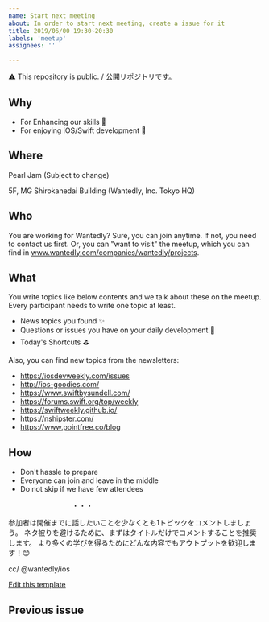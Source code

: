 ```yaml
---
name: Start next meeting
about: In order to start next meeting, create a issue for it
title: 2019/06/00 19:30~20:30
labels: 'meetup'
assignees: ''

---
```


⚠️ This repository is public. / 公開リポジトリです。

## Why
- For Enhancing our skills 💪
- For enjoying iOS/Swift development 🥳

## Where
Pearl Jam (Subject to change)

5F, MG Shirokanedai Building (Wantedly, Inc. Tokyo HQ)

## Who
You are working for Wantedly? Sure, you can join anytime.
If not, you need to contact us first. Or, you can "want to visit" the meetup, which you can find in www.wantedly.com/companies/wantedly/projects.


## What
You write topics like below contents and we talk about these on the meetup. Every participant needs to write one topic at least.

- News topics you found ✨
- Questions or issues you have on your daily development 🤔
- Today's Shortcuts ⛳️


Also, you can find new topics from the newsletters:

- https://iosdevweekly.com/issues
- http://ios-goodies.com/
- https://www.swiftbysundell.com/
- https://forums.swift.org/top/weekly
- https://swiftweekly.github.io/
- https://nshipster.com/
- https://www.pointfree.co/blog


## How

- Don't hassle to prepare
- Everyone can join and leave in the middle
- Do not skip if we have few attendees


　　　　　　　　　・・・

参加者は開催までに話したいことを少なくとも1トピックをコメントしましょう。
ネタ被りを避けるために、まずはタイトルだけでコメントすることを推奨します。
より多くの学びを得るためにどんな内容でもアウトプットを歓迎します！😊

cc/ @wantedly/ios

[Edit this template](https://github.com/wantedly/ios_night/edit/master/.github/ISSUE_TEMPLATE/start-next-meeting.md)

## Previous issue
<!-- Paste the previous issue url here -->
